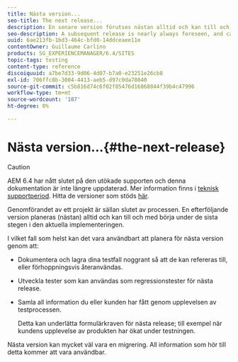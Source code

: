```yaml
---
title: Nästa version...
seo-title: The next release...
description: En senare version förutses nästan alltid och kan till och med börja under de sista stegen i den aktuella implementeringen
seo-description: A subsequent release is nearly always foreseen, and can even start during the final stages of the current implementation
uuid: 6ae213fb-1bd3-464c-bfd0-14ddceaee11e
contentOwner: Guillaume Carlino
products: SG_EXPERIENCEMANAGER/6.4/SITES
topic-tags: testing
content-type: reference
discoiquuid: a7be7d33-9d06-4d07-b7a0-e23251e26cb8
exl-id: 706ffc8b-3004-4413-aeb5-d97c0da78040
source-git-commit: c5b816d74c6f02f85476d16868844f39b4c47996
workflow-type: tm+mt
source-wordcount: '187'
ht-degree: 0%

---
```


# Nästa version...{#the-next-release}

>[!CAUTION]
>
>AEM 6.4 har nått slutet på den utökade supporten och denna dokumentation är inte längre uppdaterad. Mer information finns i [teknisk supportperiod](https://helpx.adobe.com/support/programs/eol-matrix.html). Hitta de versioner som stöds [här](https://experienceleague.adobe.com/docs/).

Genomförandet av ett projekt är sällan slutet av processen. En efterföljande version planeras (nästan) alltid och kan till och med börja under de sista stegen i den aktuella implementeringen.

I vilket fall som helst kan det vara användbart att planera för nästa version genom att:

* Dokumentera och lagra dina testfall noggrant så att de kan refereras till, eller förhoppningsvis återanvändas.
* Utveckla tester som kan användas som regressionstester för nästa release.
* Samla all information du eller kunden har fått genom upplevelsen av testprocessen.

   Detta kan underlätta formulärkraven för nästa release; till exempel när kundens upplevelse av produkten har ökat under testningen.

Nästa version kan mycket väl vara en migrering. All information som hör till detta kommer att vara användbar.
